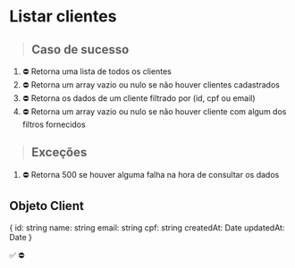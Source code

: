 # Listar clientes

> ## Caso de sucesso

1. ⛔ Retorna uma lista de todos os clientes
2. ⛔ Retorna um array vazio ou nulo se não houver clientes cadastrados
3. ⛔ Retorna os dados de um cliente filtrado por (id, cpf ou email)
4. ⛔ Retorna um array vazio ou nulo se não houver cliente com algum dos filtros fornecidos

> ## Exceções
1. ⛔ Retorna 500 se houver alguma falha na hora de consultar os dados


## Objeto Client
{
  	id: string
    name: string
    email: string
    cpf: string
    createdAt: Date
    updatedAt: Date
}

✅
⛔